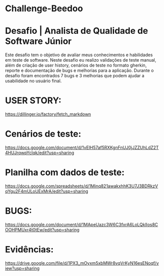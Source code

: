 # Challenge-Beedoo
# Desafio | Analista de Qualidade de Software Júnior  
Este desafio tem o objetivo de avaliar meus conhecimentos e habilidades em teste de software. 
Neste desafio eu realizo validações de teste manual, além de criação de user history, cenários de teste no formato gherkin, reporte e documentação de bugs e melhorias para a aplicação.
Durante o desafio foram encontrados 7 bugs e 3 melhorias que podem ajudar a usabilidade no usuário final.

# USER STORY:
https://dillinger.io/factory/fetch_markdown

# Cenários de teste:
https://docs.google.com/document/d/1vElH57af5RXKgnFnUJ0jJZZUhLdZ2T4HUJrqwpYclqk/edit?usp=sharing

# Planilha com dados de teste:
https://docs.google.com/spreadsheets/d/1Minq821awakxhhK3U7J3BDRkzVqYgu2F4mULoUExMrA/edit?usp=sharing

# BUGS: 
https://docs.google.com/document/d/1MApeUazc3W6C3fxrA6LoLQklIos8COOHPMUxr4t0tEw/edit?usp=sharing

# Evidências:
https://drive.google.com/file/d/1PX3_mOyxm5xbMWr8vqVrKyN16esENoqf/view?usp=sharing





